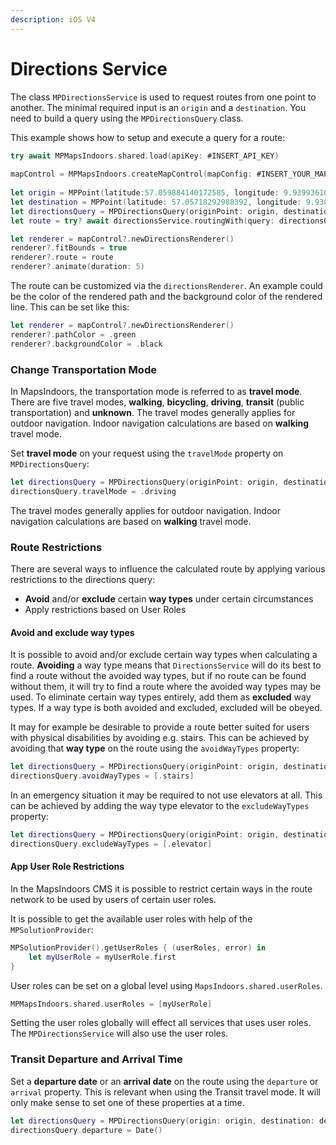 ```yaml
---
description: iOS V4
---
```


# Directions Service

The class `MPDirectionsService` is used to request routes from one point to another. The minimal required input is an `origin` and a `destination`. You need to build a query using the `MPDirectionsQuery` class.

This example shows how to setup and execute a query for a route:

```swift
try await MPMapsIndoors.shared.load(apiKey: #INSERT_API_KEY)
          
mapControl = MPMapsIndoors.createMapControl(mapConfig: #INSERT_YOUR_MAPCONFIG)
          
let origin = MPPoint(latitude:57.059884140172585, longitude: 9.939936105948238, z: 0)
let destination = MPPoint(latitude: 57.05718292988392, longitude: 9.930720035736968, z: 0)
let directionsQuery = MPDirectionsQuery(originPoint: origin, destinationPoint: destination)
let route = try? await directionsService.routingWith(query: directionsQuery)

let renderer = mapControl?.newDirectionsRenderer()
renderer?.fitBounds = true
renderer?.route = route
renderer?.animate(duration: 5)
```

The route can be customized via the `directionsRenderer`. An example could be the color of the rendered path and the background color of the rendered line. This can be set like this:

```swift
let renderer = mapControl?.newDirectionsRenderer()
renderer?.pathColor = .green
renderer?.backgroundColor = .black
```

### Change Transportation Mode[​](https://docs.mapsindoors.com/directions-service#change-transportation-mode-2) <a href="#change-transportation-mode-2" id="change-transportation-mode-2"></a>

In MapsIndoors, the transportation mode is referred to as **travel mode**. There are five travel modes, **walking**, **bicycling**, **driving**, **transit** (public transportation) and **unknown**. The travel modes generally applies for outdoor navigation. Indoor navigation calculations are based on **walking** travel mode.

Set **travel mode** on your request using the `travelMode` property on `MPDirectionsQuery`:

```swift
let directionsQuery = MPDirectionsQuery(originPoint: origin, destinationPoint: destination)
directionsQuery.travelMode = .driving
```

The travel modes generally applies for outdoor navigation. Indoor navigation calculations are based on **walking** travel mode.

### Route Restrictions[​](https://docs.mapsindoors.com/directions-service#route-restrictions-2) <a href="#route-restrictions-2" id="route-restrictions-2"></a>

There are several ways to influence the calculated route by applying various restrictions to the directions query:

* **Avoid** and/or **exclude** certain **way types** under certain circumstances
* Apply restrictions based on User Roles

#### Avoid and exclude way types <a href="#route-restrictions-2" id="route-restrictions-2"></a>

It is possible to avoid and/or exclude certain way types when calculating a route. **Avoiding** a way type means that `DirectionsService` will do its best to find a route without the avoided way types, but if no route can be found without them, it will try to find a route where the avoided way types may be used. To eliminate certain way types entirely, add them as **excluded** way types. If a way type is both avoided and excluded, excluded will be obeyed.

It may for example be desirable to provide a route better suited for users with physical disabilities by avoiding e.g. stairs. This can be achieved by avoiding that **way type** on the route using the `avoidWayTypes` property:

```swift
let directionsQuery = MPDirectionsQuery(originPoint: origin, destinationPoint: destination)
directionsQuery.avoidWayTypes = [.stairs]
```

In an emergency situation it may be required to not use elevators at all. This can be achieved by adding the way type elevator to the `excludeWayTypes` property:

```swift
let directionsQuery = MPDirectionsQuery(originPoint: origin, destinationPoint: destination)
directionsQuery.excludeWayTypes = [.elevator]
```

#### App User Role Restrictions[​](https://docs.mapsindoors.com/directions-service#app-user-role-restrictions-2)

In the MapsIndoors CMS it is possible to restrict certain ways in the route network to be used by users of certain user roles.

It is possible to get the available user roles with help of the `MPSolutionProvider`:

```swift
MPSolutionProvider().getUserRoles { (userRoles, error) in
    let myUserRole = myUserRole.first
}
```

User roles can be set on a global level using `MapsIndoors.shared.userRoles`.

```swift
MPMapsIndoors.shared.userRoles = [myUserRole]
```

Setting the user roles globally will effect all services that uses user roles. The `MPDirectionsService` will also use the user roles.

### Transit Departure and Arrival Time[​](https://docs.mapsindoors.com/directions-service#transit-departure-and-arrival-time-2) <a href="#transit-departure-and-arrival-time-2" id="transit-departure-and-arrival-time-2"></a>

Set a **departure date** or an **arrival date** on the route using the `departure` or `arrival` property. This is relevant when using the Transit travel mode. It will only make sense to set one of these properties at a time.

```swift
let directionsQuery = MPDirectionsQuery(origin: origin, destination: destination)
directionsQuery.departure = Date()
```
